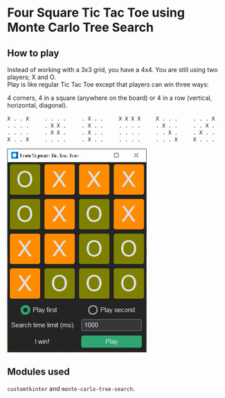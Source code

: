 # Four Square Tic Tac Toe using Monte Carlo Tree Search

## How to play

Instead of working with a 3x3 grid, you have a 4x4.
You are still using two players; X and O.  
Play is like regular Tic Tac Toe except that players can win
three ways:

4 corners, 4 in a square (anywhere on the board) or 4 in a row (vertical,
horizontal, diagonal).

```
X . . X     . . . .     . X . .     X X X X     X . . .     . . . X
. . . .     . X X .     . X . .     . . . .     . X . .     . . X .
. . . .     . X X .     . X . .     . . . .     . . X .     . X . .
X . . X     . . . .     . X . .     . . . .     . . . X     X . . .
```

![Screen Shot](screen_shot.png)

## Modules used
`customtkinter` and `monte-carlo-tree-search`.
